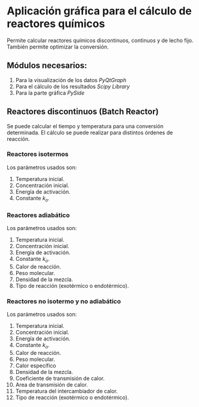 # Aplicación gráfica para el cálculo de reactores químicos
Permite calcular reactores químicos discontinuos, continuos y de lecho fijo. También permite optimizar la conversión.

## Módulos necesarios:
1. Para la visualización de los datos *PyQtGraph*
2. Para el cálculo de los resultados *Scipy Library*
3. Para la parte gráfica *PySide*

## Reactores discontinuos (Batch Reactor)
Se puede calcular el tiempo y temperatura para una conversión determinada. El cálculo se puede realizar para distintos órdenes de reacción.

### Reactores isotermos 
Los parámetros usados son:  

1. Temperatura inicial.
2. Concentración inicial.
3. Energía de activación.
4. Constante $k_o$.

### Reactores adiabático 
Los parámetros usados son:  

1. Temperatura inicial.
2. Concentración inicial.
3. Energía de activación.
4. Constante $k_o$.
5. Calor de reacción.
6. Peso molecular.
7. Densidad de la mezcla.
8. Tipo de reacción (exotérmico o endotérmico).

### Reactores no isotermo y no adiabático 
Los parámetros usados son:  

1. Temperatura inicial.
2. Concentración inicial.
3. Energía de activación.
4. Constante $k_o$.
5. Calor de reacción.
6. Peso molecular.
7. Calor específico
8. Densidad de la mezcla.
9. Coeficiente de transmisión de calor.
10. Area de transmisión de calor.
11. Temperatura del intercambiador de calor.
12. Tipo de reacción (exotérmico o endotérmico).

